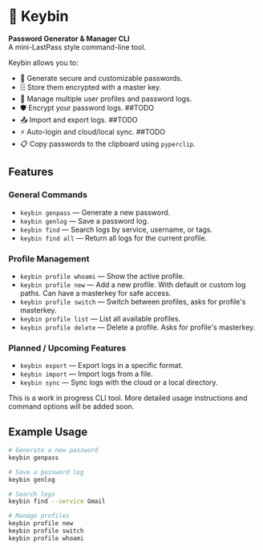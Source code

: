 # 🔑 Keybin

**Password Generator & Manager CLI**  
A mini-LastPass style command-line tool.

Keybin allows you to:

- 🔐 Generate secure and customizable passwords.
- 🗄 Store them encrypted with a master key.
- 👤 Manage multiple user profiles and password logs.
- 🛡️ Encrypt your password logs. ##TODO
- 📤 Import and export logs. ##TODO
- ⚡ Auto-login and cloud/local sync. ##TODO
- 📋 Copy passwords to the clipboard using `pyperclip`.

## Features

### General Commands
- `keybin genpass` — Generate a new password.
- `keybin genlog` — Save a password log.
- `keybin find` — Search logs by service, username, or tags.
- `keybin find all` — Return all logs for the current profile.

### Profile Management
- `keybin profile whoami` — Show the active profile.
- `keybin profile new` — Add a new profile. With default or custom log paths. Can have a masterkey for safe access.
- `keybin profile switch` — Switch between profiles, asks for profile's masterkey.
- `keybin profile list` — List all available profiles.
- `keybin profile delete` — Delete a profile. Asks for profile's masterkey.

### Planned / Upcoming Features

- `keybin export` — Export logs in a specific format.
- `keybin import` — Import logs from a file.
- `keybin sync` — Sync logs with the cloud or a local directory.

This is a work in progress CLI tool. More detailed usage instructions and command options will be added soon.

## Example Usage

```bash
# Generate a new password
keybin genpass

# Save a password log
keybin genlog

# Search logs
keybin find --service Gmail

# Manage profiles
keybin profile new
keybin profile switch
keybin profile whoami


